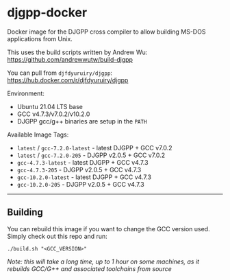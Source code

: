 # djgpp-docker

Docker image for the DJGPP cross compiler to allow building MS-DOS applications from Unix.

This uses the build scripts written by Andrew Wu: https://github.com/andrewwutw/build-djgpp

You can pull from `djfdyuruiry/djgpp`: https://hub.docker.com/r/djfdyuruiry/djgpp

Environment:

  - Ubuntu 21.04 LTS base
  - GCC v4.7.3/v7.0.2/v10.2.0
  - DJGPP gcc/g++ binaries are setup in the `PATH`

Available Image Tags:

  - `latest` / `gcc-7.2.0-latest` - latest DJGPP + GCC v7.0.2
  - `latest` / `gcc-7.2.0-205` - DJGPP v2.0.5 + GCC v7.0.2
  - `gcc-4.7.3-latest` - latest DJGPP + GCC v4.7.3
  - `gcc-4.7.3-205` - DJGPP v2.0.5 + GCC v4.7.3
  - `gcc-10.2.0-latest` - latest DJGPP + GCC v4.7.3
  - `gcc-10.2.0-205` - DJGPP v2.0.5 + GCC v4.7.3

----

## Building

You can rebuild this image if you want to change the GCC version used. Simply check out this repo and run:

```
./build.sh "<GCC_VERSION>"
```

*Note: this will take a long time, up to 1 hour on some machines, as it rebuilds GCC/G++ and associated toolchains from source*
